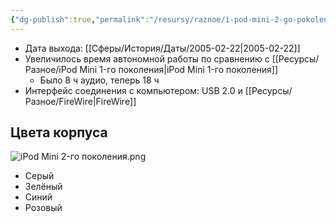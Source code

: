 ```yaml
---
{"dg-publish":true,"permalink":"/resursy/raznoe/i-pod-mini-2-go-pokoleniya/","tags":["Apple"]}
---
```


- Дата выхода: [[Сферы/История/Даты/2005-02-22\|2005-02-22]]  
- Увеличилось время автономной работы по сравнению с [[Ресурсы/Разное/iPod Mini 1-го поколения\|iPod Mini 1-го поколения]]
	- Было 8 ч аудио, теперь 18 ч 
- Интерфейс соединения с компьютером: USB 2.0 и [[Ресурсы/Разное/FireWire\|FireWire]]
## Цвета корпуса 
![iPod Mini 2-го поколения.png](/img/user/%D0%90%D1%80%D1%85%D0%B8%D0%B2/%D0%9A%D1%8D%D1%88/iPod%20Mini%202-%D0%B3%D0%BE%20%D0%BF%D0%BE%D0%BA%D0%BE%D0%BB%D0%B5%D0%BD%D0%B8%D1%8F.png) 
- Серый 
- Зелёный 
- Синий 
- Розовый